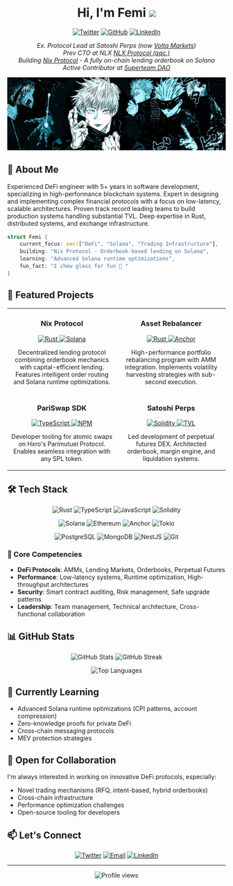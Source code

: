 
<h1 align="center"> Hi, I'm Femi <img src="https://c.tenor.com/fOjhwb3eEqIAAAAi/quack-duck.gif" width="29"></h1>

<p align="center">
  <a href="https://twitter.com/femi_0x"><img src="https://img.shields.io/badge/-@femi__0x-000000?style=flat-square&labelColor=000000&logo=x&logoColor=white" alt="Twitter"></a>
  <a href="https://github.com/imef-femi"><img src="https://img.shields.io/github/followers/imef-femi?label=follow&style=social" alt="GitHub"></a>
  <a href="https://linkedin.com/in/femi_0x"><img src="https://img.shields.io/badge/-femi_0x-0077B5?style=flat-square&logo=Linkedin&logoColor=white" alt="LinkedIn"></a>
</p>

<p align="center">
 <em>
  Ex. Protocol Lead at Satoshi Perps (now <a href="https://volta.markets/">Volta Markets</a>) <br/>
  Prev CTO at NLX <a href="https://www.nlx.trade">NLX Protocol (aqc.)</a> <br/>
  Building <a href="https://github.com/IMEF-FEMI/nix_protocol">Nix Protocol</a> - A fully on-chain lending orderbook on Solana<br/>
  Active Contributor at <a href="https://twitter.com/SuperteamDAO">Superteam DAO</a>
</em>
</p>

![alt text](https://github.com/BenKurrek/BenKurrek/blob/main/assets/gojo_banner.jpg?raw=true)

## 🎯 About Me

Experienced DeFi engineer with 5+ years in software development, specializing in high-performance blockchain systems. Expert in designing and implementing complex financial protocols with a focus on low-latency, scalable architectures. Proven track record leading teams to build production systems handling substantial TVL. Deep expertise in Rust, distributed systems, and exchange infrastructure.

```rust
struct Femi {
    current_focus: vec!["DeFi", "Solana", "Trading Infrastructure"],
    building: "Nix Protocol - Orderbook-based lending on Solana",
    learning: "Advanced Solana runtime optimizations",
    fun_fact: "I chew glass for fun 🦀 "
}
```

## 🚀 Featured Projects

<table>
  <tr>
    <td width="50%">
      <h3 align="center">Nix Protocol</h3>
      <p align="center">
        <a href="https://github.com/IMEF-FEMI/nix_protocol">
          <img src="https://img.shields.io/badge/Rust-000000?style=for-the-badge&logo=rust&logoColor=white" alt="Rust">
          <img src="https://img.shields.io/badge/Solana-9945FF?style=for-the-badge&logo=solana&logoColor=white" alt="Solana">
        </a>
      </p>
      <p align="center">Decentralized lending protocol combining orderbook mechanics with capital-efficient lending. Features intelligent order routing and Solana runtime optimizations.</p>
    </td>
    <td width="50%">
      <h3 align="center">Asset Rebalancer</h3>
      <p align="center">
        <a href="https://github.com/IMEF-FEMI/asset_rebalancer_solana">
          <img src="https://img.shields.io/badge/Rust-000000?style=for-the-badge&logo=rust&logoColor=white" alt="Rust">
          <img src="https://img.shields.io/badge/Anchor-7B3FF2?style=for-the-badge" alt="Anchor">
        </a>
      </p>
      <p align="center">High-performance portfolio rebalancing program with AMM integration. Implements volatility harvesting strategies with sub-second execution.</p>
    </td>
  </tr>
  <tr>
    <td width="50%">
      <h3 align="center">PariSwap SDK</h3>
      <p align="center">
        <a href="https://www.npmjs.com/package/pariswap">
          <img src="https://img.shields.io/badge/TypeScript-007ACC?style=for-the-badge&logo=typescript&logoColor=white" alt="TypeScript">
          <img src="https://img.shields.io/npm/v/pariswap?style=for-the-badge" alt="NPM">
        </a>
      </p>
      <p align="center">Developer tooling for atomic swaps on Hxro's Parimutuel Protocol. Enables seamless integration with any SPL token.</p>
    </td>
    <td width="50%">
      <h3 align="center">Satoshi Perps</h3>
      <p align="center">
        <a href="https://volta.markets/">
          <img src="https://img.shields.io/badge/Solidity-363636?style=for-the-badge&logo=solidity&logoColor=white" alt="Solidity">
          <img src="https://img.shields.io/badge/TVL-$10M+-00D632?style=for-the-badge" alt="TVL">
        </a>
      </p>
      <p align="center">Led development of perpetual futures DEX. Architected orderbook, margin engine, and liquidation systems.</p>
    </td>
  </tr>
</table>

## 🛠️ Tech Stack

<p align="center">
  <img src="https://img.shields.io/badge/Rust-000000?style=for-the-badge&logo=rust&logoColor=white" alt="Rust">
  <img src="https://img.shields.io/badge/TypeScript-007ACC?style=for-the-badge&logo=typescript&logoColor=white" alt="TypeScript">
  <img src="https://img.shields.io/badge/JavaScript-F7DF1E?style=for-the-badge&logo=javascript&logoColor=black" alt="JavaScript">
  <img src="https://img.shields.io/badge/Solidity-363636?style=for-the-badge&logo=solidity&logoColor=white" alt="Solidity">
</p>

<p align="center">
  <img src="https://img.shields.io/badge/Solana-9945FF?style=for-the-badge&logo=solana&logoColor=white" alt="Solana">
  <img src="https://img.shields.io/badge/Ethereum-3C3C3D?style=for-the-badge&logo=ethereum&logoColor=white" alt="Ethereum">
  <img src="https://img.shields.io/badge/Anchor-7B3FF2?style=for-the-badge" alt="Anchor">
  <img src="https://img.shields.io/badge/Tokio-000000?style=for-the-badge" alt="Tokio">
</p>

<p align="center">
  <img src="https://img.shields.io/badge/PostgreSQL-316192?style=for-the-badge&logo=postgresql&logoColor=white" alt="PostgreSQL">
  <img src="https://img.shields.io/badge/MongoDB-4EA94B?style=for-the-badge&logo=mongodb&logoColor=white" alt="MongoDB">
  <img src="https://img.shields.io/badge/NestJS-E0234E?style=for-the-badge&logo=nestjs&logoColor=white" alt="NestJS">
  <img src="https://img.shields.io/badge/Git-F05032?style=for-the-badge&logo=git&logoColor=white" alt="Git">
</p>

### 💪 Core Competencies
- **DeFi Protocols**: AMMs, Lending Markets, Orderbooks, Perpetual Futures
- **Performance**: Low-latency systems, Runtime optimization, High-throughput architectures
- **Security**: Smart contract auditing, Risk management, Safe upgrade patterns
- **Leadership**: Team management, Technical architecture, Cross-functional collaboration

## 📊 GitHub Stats

<p align="center">
  <img width="48%" src="https://github-readme-stats.vercel.app/api?username=imef-femi&show_icons=true&theme=tokyonight&hide_border=true" alt="GitHub Stats" />
  <img width="48%" src="https://github-readme-streak-stats.herokuapp.com/?user=imef-femi&theme=tokyonight&hide_border=true" alt="GitHub Streak" />
</p>

<p align="center">
  <img src="https://github-readme-stats.vercel.app/api/top-langs/?username=imef-femi&layout=compact&theme=tokyonight&hide_border=true" alt="Top Languages" />
</p>

## 🌱 Currently Learning

- Advanced Solana runtime optimizations (CPI patterns, account compression)
- Zero-knowledge proofs for private DeFi
- Cross-chain messaging protocols
- MEV protection strategies

## 🤝 Open for Collaboration

I'm always interested in working on innovative DeFi protocols, especially:
- Novel trading mechanisms (RFQ, intent-based, hybrid orderbooks)
- Cross-chain infrastructure
- Performance optimization challenges
- Open-source tooling for developers

## 📫 Let's Connect

<p align="center">
  <a href="https://twitter.com/femi_0x"><img src="https://img.shields.io/badge/Twitter-@femi__0x-1DA1F2?style=for-the-badge&logo=twitter&logoColor=white" alt="Twitter"></a>
  <a href="mailto:bolajifemi28@gmail.com"><img src="https://img.shields.io/badge/Email-bolajifemi28@gmail.com-D14836?style=for-the-badge&logo=gmail&logoColor=white" alt="Email"></a>
  <a href="https://linkedin.com/in/bolajifemi28"><img src="https://img.shields.io/badge/LinkedIn-bolajifemi28-0077B5?style=for-the-badge&logo=linkedin&logoColor=white" alt="LinkedIn"></a>
</p>

---

<p align="center">
  <img src="https://komarev.com/ghpvc/?username=imef-femi&label=Profile%20views&color=0e75b6&style=flat" alt="Profile views" />
</p>
